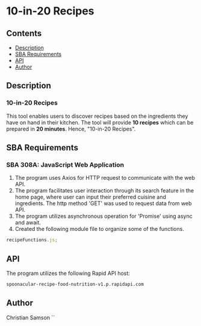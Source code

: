# 10-in-20 Recipes

## Contents

- [Description](#description)
- [SBA Requirements](#sba-requirements)
- [API](#api)
- [Author](#author)

## Description

### 10-in-20 Recipes

This tool enables users to discover recipes based on the ingredients they have on hand in their kitchen. The tool will provide <strong>10 recipes</strong> which can be prepared in <strong>20 minutes</strong>. Hence, "10-in-20 Recipes".

## SBA Requirements

### SBA 308A: JavaScript Web Application

1. The program uses Axios for HTTP request to communicate with the web API.
2. The program facilitates user interaction through its search feature in the home page, where user can input their preferred cuisine and ingredients. The http method 'GET' was used to request data from web API.
3. The program utilizes asynchronous operation for 'Promise' using async and await.
4. Created the following module file to organize some of the functions.

```js
recipeFunctions.js;
```

## API

The program utilizes the following Rapid API host:

```sh
spoonacular-recipe-food-nutrition-v1.p.rapidapi.com
```

## Author

Christian Samson
``